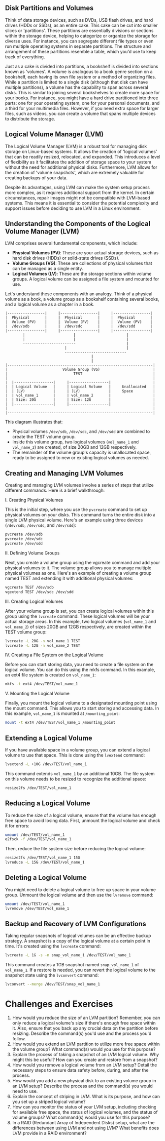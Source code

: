 ## Disk Partitions and Volumes

Think of data storage devices, such as DVDs, USB flash drives, and hard drives (HDDs or SSDs), as an entire cake. This cake can be cut into smaller slices or 'partitions'. These partitions are essentially divisions or sections within the storage device, helping to categorize or organize the storage for diverse uses. For instance, you can segregate different file types or even run multiple operating systems in separate partitions. The structure and arrangement of these partitions resemble a table, which you'd use to keep track of everything.

Just as a cake is divided into partitions, a bookshelf is divided into sections known as 'volumes'. A volume is analogous to a book genre section on a bookshelf, each having its own file system or a method of organizing files. While a partition is limited to a single disk (although that disk can have multiple partitions), a volume has the capability to span across several disks. This is similar to joining several bookshelves to create more space for your books. For instance, you might have a hard drive partitioned into three parts: one for your operating system, one for your personal documents, and a third for your multimedia files. However, if you need extra space for larger files, such as videos, you can create a volume that spans multiple devices to distribute the storage.

## Logical Volume Manager (LVM)

The Logical Volume Manager (LVM) is a robust tool for managing disk storage on Linux-based systems. It allows the creation of 'logical volumes' that can be readily resized, relocated, and expanded. This introduces a level of flexibility as it facilitates the addition of storage space to your system without the need for additional physical disks. Furthermore, LVM allows for the creation of 'volume snapshots', which are extremely valuable for creating backups of your data.

Despite its advantages, using LVM can make the system setup process more complex, as it requires additional support from the kernel. In certain circumstances, repair images might not be compatible with LVM-based systems. This means it is essential to consider the potential complexity and support issues before deciding to use LVM in a Linux environment.

## Understanding the Components of the Logical Volume Manager (LVM)

LVM comprises several fundamental components, which include:

* **Physical Volumes (PV)**: These are your actual storage devices, such as hard disk drives (HDDs) or solid-state drives (SSDs).
* **Volume Groups (VG)**: These are collections of physical volumes that can be managed as a single entity.
* **Logical Volumes (LV)**: These are the storage sections within volume groups. A logical volume can be assigned a file system and mounted for use.

Let's understand these components with an analogy. Think of a physical volume as a book, a volume group as a bookshelf containing several books, and a logical volume as a chapter in a book.

```
|-----------------|     |-----------------|     |-----------------|
|  Physical       |     |  Physical       |     |  Physical       |
|  Volume (PV)    |     |  Volume (PV)    |     |  Volume (PV)    |
|  /dev/sdb       |     |  /dev/sdc       |     |  /dev/sdd       |
|-----------------|     |-----------------|     |-----------------|
        |                      |                       |
        |                      |                       |
        ------------------------                       |
                           |                           |
                           ----------------------------
                                       |
                                       |
|------------------------------------------------------------------|
|                         Volume Group (VG)                        |
|                              TEST                                |
|                                                                  |
|  |------------------|     |------------------|                   |
|  | Logical Volume   |     | Logical Volume   |     Unallocated   |
|  | (LV)             |     | (LV)             |     Space         |
|  | vol_name_1       |     | vol_name_2       |                   |
|  | Size: 20G        |     | Size: 12G        |                   |
|  |------------------|     |------------------|                   |
|                                                                  |
|------------------------------------------------------------------|
```

This diagram illustrates that:

- Physical volumes `/dev/sdb`, `/dev/sdc`, and `/dev/sdd` are combined to create the TEST volume group.
- Inside this volume group, two logical volumes (`vol_name_1` and `vol_name_2`) are created, of size 20GB and 12GB respectively.
- The remainder of the volume group's capacity is unallocated space, ready to be assigned to new or existing logical volumes as needed.

## Creating and Managing LVM Volumes

Creating and managing LVM volumes involve a series of steps that utilize different commands. Here is a brief walkthrough:

I. Creating Physical Volumes

This is the initial step, where you use the `pvcreate` command to set up physical volumes on your disks. This command turns the entire disk into a single LVM physical volume. Here's an example using three devices (`/dev/sdb`, `/dev/sdc`, and `/dev/sdd`):

```bash
pvcreate /dev/sdb
pvcreate /dev/sdc
pvcreate /dev/sdd
```

II. Defining Volume Groups

Next, you create a volume group using the vgcreate command and add your physical volumes to it. The volume group allows you to manage multiple physical volumes as one. Here's an example of creating a volume group named TEST and extending it with additional physical volumes:

```bash
vgcreate TEST /dev/sdb
vgextend TEST /dev/sdc /dev/sdd
```

III. Creating Logical Volumes

After your volume group is set, you can create logical volumes within this group using the `lvcreate` command. These logical volumes will be your actual storage areas. In this example, two logical volumes (`vol_name_1` and `vol_name_2`) of sizes 20GB and 12GB respectively, are created within the TEST volume group:

```bash
lvcreate -L 20G -n vol_name_1 TEST
lvcreate -L 12G -n vol_name_2 TEST
```

IV. Creating a File System on the Logical Volume

Before you can start storing data, you need to create a file system on the logical volume. You can do this using the mkfs command. In this example, an ext4 file system is created on `vol_name_1`:

```bash
mkfs -t ext4 /dev/TEST/vol_name_1
```

V. Mounting the Logical Volume

Finally, you mount the logical volume to a designated mounting point using the mount command. This allows you to start storing and accessing data. In this example, `vol_name_1` is mounted at `/mounting_point`:

```bash
mount -t ext4 /dev/TEST/vol_name_1 /mounting_point
```

## Extending a Logical Volume

If you have available space in a volume group, you can extend a logical volume to use that space. This is done using the `lvextend` command:

```bash
lvextend -L +10G /dev/TEST/vol_name_1
```

This command extends `vol_name_1` by an additional 10GB. The file system on this volume needs to be resized to recognize the additional space:

```bash
resize2fs /dev/TEST/vol_name_1
```

## Reducing a Logical Volume

To reduce the size of a logical volume, ensure that the volume has enough free space to avoid losing data. First, unmount the logical volume and check it for errors:

```bash
umount /dev/TEST/vol_name_1
e2fsck -f /dev/TEST/vol_name_1
```

Then, reduce the file system size before reducing the logical volume:

```bash
resize2fs /dev/TEST/vol_name_1 15G
lvreduce -L 15G /dev/TEST/vol_name_1
```

## Deleting a Logical Volume

You might need to delete a logical volume to free up space in your volume group. Unmount the logical volume and then use the `lvremove` command:

```bash
umount /dev/TEST/vol_name_1
lvremove /dev/TEST/vol_name_1
```

## Backup and Recovery of LVM Configurations

Taking regular snapshots of logical volumes can be an effective backup strategy. A snapshot is a copy of the logical volume at a certain point in time. It's created using the `lvcreate` command:

```bash
lvcreate -L 1G -s -n snap_vol_name_1 /dev/TEST/vol_name_1
```

This command creates a 1GB snapshot named `snap_vol_name_1` of `vol_name_1`. If a restore is needed, you can revert the logical volume to the snapshot state using the `lvconvert` command:

```bash
lvconvert --merge /dev/TEST/snap_vol_name_1
```

# Challenges and Exercises

1. How would you reduce the size of an LVM partition? Remember, you can only reduce a logical volume's size if there's enough free space within it. Also, ensure that you back up any crucial data on the partition before resizing. Describe the command(s) you'd use and the process you'd follow.
2. How would you extend an LVM partition to utilize more free space within the volume group? What command(s) would you use for this purpose?
3. Explain the process of taking a snapshot of an LVM logical volume. Why might this be useful? How can you create and restore from a snapshot?
4. How would you remove a logical volume from an LVM setup? Detail the necessary steps to ensure data safety before, during, and after the process.
5. How would you add a new physical disk to an existing volume group in an LVM setup? Describe the process and the command(s) you would need to use.
6. Explain the concept of striping in LVM. What is its purpose, and how can you set up a striped logical volume?
7. How can you monitor the status of your LVM setup, including checking for available free space, the status of logical volumes, and the status of volume groups? What command(s) would you use for this purpose?
8. In a RAID (Redundant Array of Independent Disks) setup, what are the differences between using LVM and not using LVM? What benefits does LVM provide in a RAID environment?
